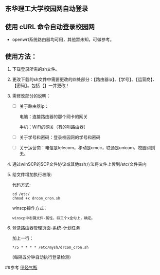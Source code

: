 ## 东华理工大学校园网自动登录
## 使用 cURL 命令自动登录校园网
* openwrt系统路由器均可用，其他暂未知，可做参考。
## 使用方法：
1.  下载登录所需的sh文件。
2.  更改下载的sh文件中需要更改的四处部分：【路由器ip】、【学号】、【运营商】、【密码】。包括【】一并更改！
3.  需修改部分的说明：
    - [ ] 关于路由器ip：
       
       电脑：连接路由器的那个网卡的网关
       
       手机：WiFi的网关（有的叫路由器）
    - [ ] 关于学号和密码：登录校园网的学号和密码
    - [ ] 关于运营商：电信是telecom，移动是cmcc，联通是unicom，校园网则无。
     
4.  通过winSCP的SCP文件协议或其他ssh方法将文件上传到/etc/文件夹内
5.  给文件增加执行权限:

      代码方式:

        cd /etc/
        chmod +x drcom_cron.sh
   
       winscp操作方式：
  
        winscp中右键文件-属性，将三个x全勾上，确定。

6.  登录路由器管理页面-系统-计划任务

    加上一行：

        */5 * * * * /etc/mysh/drcom_cron.sh     
     (每隔五分钟自动执行登录检测)

##参考
[甲烃气瓶](https://jakting.com/archives/drcom-autologin-padavan-tgbot.html)
